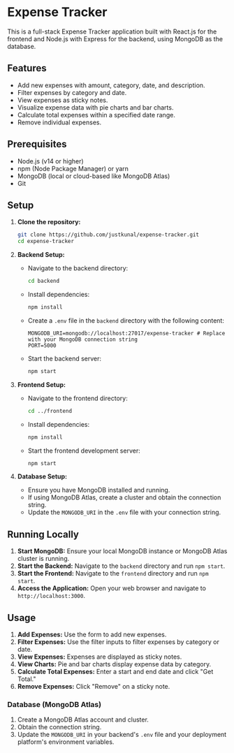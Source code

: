 # Expense Tracker

This is a full-stack Expense Tracker application built with React.js for the frontend and Node.js with Express for the backend, using MongoDB as the database.

## Features

* Add new expenses with amount, category, date, and description.
* Filter expenses by category and date.
* View expenses as sticky notes.
* Visualize expense data with pie charts and bar charts.
* Calculate total expenses within a specified date range.
* Remove individual expenses.

## Prerequisites

* Node.js (v14 or higher)
* npm (Node Package Manager) or yarn
* MongoDB (local or cloud-based like MongoDB Atlas)
* Git

## Setup

1.  **Clone the repository:**

    ```bash
    git clone https://github.com/justkunal/expense-tracker.git
    cd expense-tracker
    ```

2.  **Backend Setup:**

    * Navigate to the backend directory:

        ```bash
        cd backend
        ```

    * Install dependencies:

        ```bash
        npm install
        ```

    * Create a `.env` file in the `backend` directory with the following content:

        ```
        MONGODB_URI=mongodb://localhost:27017/expense-tracker # Replace with your MongoDB connection string
        PORT=5000
        ```

    * Start the backend server:

        ```bash
        npm start
        ```

3.  **Frontend Setup:**

    * Navigate to the frontend directory:

        ```bash
        cd ../frontend
        ```

    * Install dependencies:

        ```bash
        npm install
        ```

    * Start the frontend development server:

        ```bash
        npm start
        ```

4.  **Database Setup:**

    * Ensure you have MongoDB installed and running.
    * If using MongoDB Atlas, create a cluster and obtain the connection string.
    * Update the `MONGODB_URI` in the `.env` file with your connection string.

## Running Locally

1.  **Start MongoDB:** Ensure your local MongoDB instance or MongoDB Atlas cluster is running.
2.  **Start the Backend:** Navigate to the `backend` directory and run `npm start`.
3.  **Start the Frontend:** Navigate to the `frontend` directory and run `npm start`.
4.  **Access the Application:** Open your web browser and navigate to `http://localhost:3000`.

## Usage

1.  **Add Expenses:** Use the form to add new expenses.
2.  **Filter Expenses:** Use the filter inputs to filter expenses by category or date.
3.  **View Expenses:** Expenses are displayed as sticky notes.
4.  **View Charts:** Pie and bar charts display expense data by category.
5.  **Calculate Total Expenses:** Enter a start and end date and click "Get Total."
6.  **Remove Expenses:** Click "Remove" on a sticky note.


### Database (MongoDB Atlas)

1.  Create a MongoDB Atlas account and cluster.
2.  Obtain the connection string.
3.  Update the `MONGODB_URI` in your backend's `.env` file and your deployment platform's environment variables.


